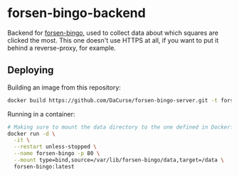 # forsen-bingo-backend

Backend for [forsen-bingo](https://github.com/DaCurse/forsen-bingo), used to collect data about which squares are clicked the most.
This one doesn't use HTTPS at all, if you want to put it behind a reverse-proxy, for example.

## Deploying

Building an image from this repository:

```sh
docker build https://github.com/DaCurse/forsen-bingo-server.git -t forsen-bingo:latest
```

Running in a container:

```sh
# Making sure to mount the data directory to the one defined in Dockerfile
docker run -d \
  -it \
  --restart unless-stopped \
  --name forsen-bingo -p 80 \
  --mount type=bind,source=/var/lib/forsen-bingo/data,target=/data \
  forsen-bingo:latest
```
